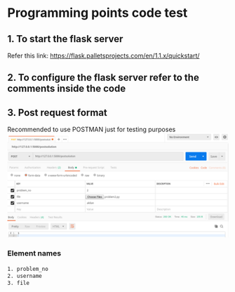 # Programming points code test

## 1. To start the flask server
Refer this link:
https://flask.palletsprojects.com/en/1.1.x/quickstart/

## 2. To configure the flask server refer to the comments inside the code

## 3. Post request format
   Recommended to use POSTMAN just for testing purposes
   ![Simple image how to do the post request from postman](images/Postman_post.png)
### Element names
    1. problem_no
    2. username
    3. file
